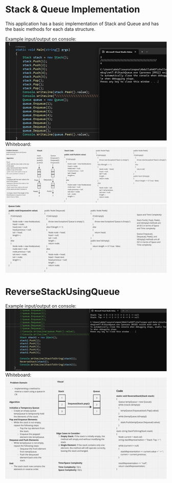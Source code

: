 # Stack & Queue Implementation
This application has a basic implementation of Stack and Queue and has the
basic methods for each data structure.

Example input/output on console:
![Console Example](Images/StackQueueConsole.png)
Whiteboard:
![Whiteboard for StackQueue](Images/StackQueue1.png)
![Whiteboard for StackQueue](Images/StackQueue2.png)

# ReverseStackUsingQueue

Example input/output on console:
![Console Example](Images/ReverseStackUsingQueueConsole.png)
Whiteboard:
![Whiteboard for StackQueue](Images/ReverseStackUsingQueue.png)
